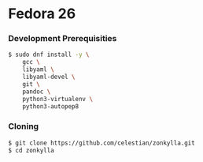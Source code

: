 Fedora 26
=========

### Development Prerequisities

``` bash
$ sudo dnf install -y \
    gcc \
    libyaml \
    libyaml-devel \
    git \
    pandoc \
    python3-virtualenv \
    python3-autopep8
```

### Cloning

``` bash
$ git clone https://github.com/celestian/zonkylla.git
$ cd zonkylla
```
